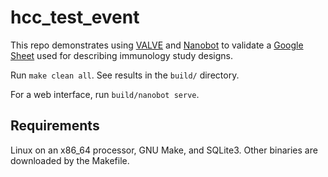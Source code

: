 # hcc_test_event

This repo demonstrates using
[VALVE](https://github.com/ontodev/valve.rs)
and
[Nanobot](https://github.com/ontodev/nanobot.rs)
to validate a
[Google Sheet](https://docs.google.com/spreadsheets/d/11zNY4MEoEUZsmA-UYMuzclQIog_7X8264vz8Do056pE/)
used for describing immunology study designs.

Run `make clean all`.
See results in the `build/` directory.

For a web interface, run `build/nanobot serve`.

## Requirements

Linux on an x86_64 processor, GNU Make, and SQLite3.
Other binaries are downloaded by the Makefile.
